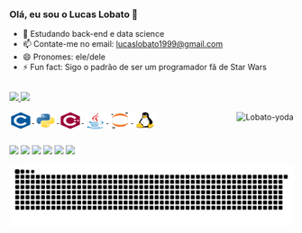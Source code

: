 ### Olá, eu sou o Lucas Lobato 👋

- 🌱 Estudando back-end e data science
- 📫 Contate-me no email: lucaslobato1999@gmail.com
- 😄 Pronomes: ele/dele
- ⚡ Fun fact: Sigo o padrão de ser um programador fã de Star Wars

##

<div>
  <a href="https://github.com/lucas-lobato">
  <img height="170em" src="https://github-readme-stats.vercel.app/api?username=lucas-lobato&show_icons=true&theme=dark&include_all_commits=true&count_private=true"/>
  <img height="140em" src="https://github-readme-stats.vercel.app/api/top-langs/?username=lucas-lobato&layout=compact&langs_count=7&theme=dark"/>
</div>
  
<div style="display: inline_block"><br>
  <img align="center" alt="Lobato-C" height="30" width="40" src="https://raw.githubusercontent.com/devicons/devicon/master/icons/c/c-plain.svg">
  <img align="center" alt="Lobato-Python" height="30" width="40" src="https://raw.githubusercontent.com/devicons/devicon/master/icons/python/python-original.svg">
  <img align="center" alt="Lobato-Cpp" height="30" width="40" src="https://raw.githubusercontent.com/devicons/devicon/master/icons/cplusplus/cplusplus-plain.svg">
  <img align="center" alt="Lobato-Java" height="30" width="40" src="https://raw.githubusercontent.com/devicons/devicon/master/icons/java/java-original.svg">
  <img align="center" alt="Lobato-Jupyter" height="30" width="40" src="https://raw.githubusercontent.com/devicons/devicon/master/icons/jupyter/jupyter-original.svg">
  <img align="center" alt="Lobato-Linux" height="30" width="40" src="https://raw.githubusercontent.com/devicons/devicon/master/icons/linux/linux-original.svg">
  <img align="right" alt="Lobato-yoda" src="https://discord.com/channels/875139460164100157/875139460164100160/875139512681005126">
</div>
  
##

<div>
  <a href="https://www.linkedin.com/in/lucas-lobato-a81071188" target="_blank"><img src="https://img.shields.io/badge/-LinkedIn-%230077B5?style=for-the-badge&logo=linkedin&logoColor=white" target="_blank"></a>
  <a href="http://api.whatsapp.com/send?phone=5521988726019" target="_blank"><img src="https://img.shields.io/badge/WhatsApp-25D366?style=for-the-badge&logo=whatsapp&logoColor=white" target="_blank"></a>
  <a href="https://t.me/LLobato" target="_blank"><img src="https://img.shields.io/badge/Telegram-2CA5E0?style=for-the-badge&logo=telegram&logoColor=white" target="_blank"></a>
  <a href = "mailto:lucaslobato1999@gmail.com"><img src="https://img.shields.io/badge/-Gmail-%23333?style=for-the-badge&logo=gmail&logoColor=red" target="_blank"></a>
  <a href="https://instagram.com/lucass_lobato" target="_blank"><img src="https://img.shields.io/badge/-Instagram-%23E4405F?style=for-the-badge&logo=instagram&logoColor=white" target="_blank"></a>
 <a href="https://discord.gg/lobato99#7402" target="_blank"><img src="https://img.shields.io/badge/Discord-7289DA?style=for-the-badge&logo=discord&logoColor=white" target="_blank"></a>  
 
  ![Snake animation](https://github.com/lucas-lobato/lucas-lobato/blob/output/github-contribution-grid-snake.svg)
 
</div>
